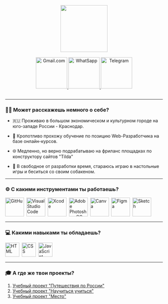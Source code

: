 <div id="header" align="center">
  <img src="https://media1.giphy.com/media/lP8xu5t2DLGG045H8F/giphy.gif" width="150"/>
</div>

<br>
<div id="badges" align="center">
  <a href="olegano123@gmail.com">
    <img src="https://i.imgur.com/hilolfv.png" alt="Gmail.com" width="100"/>
  </a>
  <a href="https://wa.me/89788157307">
    <img src="https://i.imgur.com/MIAtTtx.png" alt="WhatSapp" width="100"/>
  </a>
  <a href="t-do.ru/gvardeets96/">
    <img src="https://i.imgur.com/6cG59I1.png" alt="Telegram" width="100"/>
  </a>
</div>
<br>
<div align="center"><img src="https://komarev.com/ghpvc/?username=Olegano123&style=flat-square&color=blue" alt=""/></div>

---

### :man_technologist: Может расскажешь немного о себе?

- :ru: Проживаю в большом экономическом и культурном городе на юго-западе России - Краснодар.

- :pencil: Кропотливо прохожу обучение по позицию Web-Разработчика на базе онлайн-курсов.

- 🌐 Медленно, но верно подрабатываю на фриланс площадках по конструктору сайтов "Tilda"   

- :zany_face: В свободное от разработки время, стараюсь играю в настольные игры и беситься со своим собакеном. 

---
### :gear: C какими инструментами ты работаешь?
<img src="https://i.imgur.com/zeHjCge.png" alt="GitHu" title="GitHub" width="60"/>&nbsp;
<img src="https://i.imgur.com/4f9pZeA.png" alt="Visual Studio Code" title="Visual Studio Code" width="60"/>&nbsp;
<img src="https://i.imgur.com/4pRMEvy.png" alt="Xcode" title="Xcode" width="60"/>&nbsp;
<img src="https://i.imgur.com/0YCOTiP.png" alt="Adobe Photoshop CC" title="Adobe Photoshop CC" width="60"/>&nbsp;
<img src="https://i.imgur.com/auPCjk7.png" alt="Canva" title="Canva" width="60"/>&nbsp;
<img src="https://i.imgur.com/Icabc61.png" alt="Figma" title="Figma" width="60"/>&nbsp;
<img src="https://i.imgur.com/wnRuysp.png" alt="Sketch" title="Sketch" width="60"/>&nbsp;

---

### :computer: Какими навыками ты обладаешь?
<img src="https://i.imgur.com/5RgcQ8W.png" alt="HTML" title="HTML" width="45"/>&nbsp;
<img src="https://i.imgur.com/7nRMN0O.png" alt="CSS" title="CSS" width="45"/>&nbsp;
<img src="https://i.imgur.com/ZF7AKY3.png" alt="JavaScript" title="JavaScript" width="45"/>&nbsp;

---

### :mortar_board: А где же твои проекты?
1. [Учебный проект "Путешествия по России"](https://olegano123.github.io/russian-travel/)
2. [Учебный проект "Научиться учиться"](https://olegano123.github.io/how-to-learn-plus/)
3. [Учебный проект "Место"](https://olegano123.github.io/mesto-project/)
